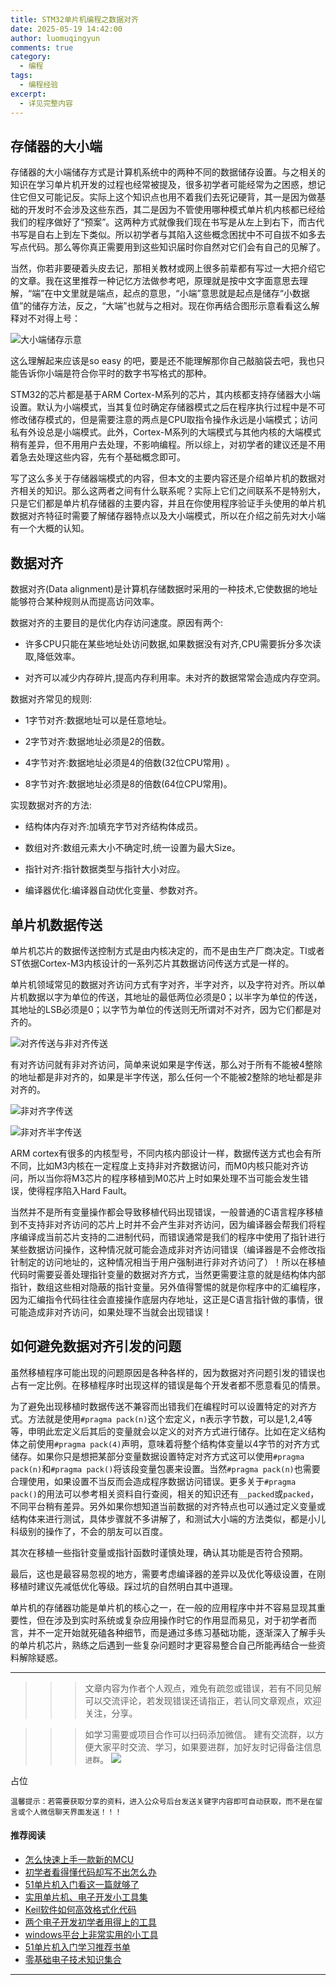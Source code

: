 ```yaml
---
title: STM32单片机编程之数据对齐
date: 2025-05-19 14:42:00
author: luomuqingyun
comments: true
category:
  - 编程
tags:
  - 编程经验
excerpt:
  - 详见完整内容
---
```

## 存储器的大小端
存储器的大小端储存方式是计算机系统中的两种不同的数据储存设置。与之相关的知识在学习单片机开发的过程也经常被提及，很多初学者可能经常为之困惑，想记住它但又可能记反。实际上这个知识点也用不着我们去死记硬背，其一是因为做基础的开发时不会涉及这些东西，其二是因为不管使用哪种模式单片机内核都已经给我们的程序做好了“预案”。这两种方式就像我们现在书写是从左上到右下，而古代书写是自右上到左下类似。所以初学者与其陷入这些概念困扰中不可自拔不如多去写点代码。那么等你真正需要用到这些知识届时你自然对它们会有自己的见解了。

当然，你若非要硬着头皮去记，那相关教材或网上很多前辈都有写过一大把介绍它的文章。我在这里推荐一种记忆方法做参考吧，原理就是按中文字面意思去理解，“端”在中文里就是端点，起点的意思，“小端”意思就是起点是储存“小数据值”的储存方法，反之，“大端”也就与之相对。现在你再结合图形示意看看这么解释对不对得上号：

![大小端储存示意](https://files.mdnice.com/user/38598/336d51f7-2b3f-4a97-ba55-dee86bd416a8.png)

这么理解起来应该是so easy 的吧，要是还不能理解那你自己敲脑袋去吧，我也只能告诉你小端是符合你平时的数字书写格式的那种。

STM32的芯片都是基于ARM Cortex-M系列的芯片，其内核都支持存储器大小端设置。默认为小端模式，当其复位时确定存储器模式之后在程序执行过程中是不可修改储存模式的，但是需要注意的两点是CPU取指令操作永远是小端模式；访问私有外设总是小端模式。此外，Cortex-M系列的大端模式与其他内核的大端模式稍有差异，但不用用户去处理，不影响编程。所以综上，对初学者的建议还是不用着急去处理这些内容，先有个基础概念即可。

写了这么多关于存储器端模式的内容，但本文的主要内容还是介绍单片机的数据对齐相关的知识。那么这两者之间有什么联系呢？实际上它们之间联系不是特别大，只是它们都是单片机存储器的主要内容，并且在你使用程序验证手头使用的单片机数据对齐特征时需要了解储存器特点以及大小端模式，所以在介绍之前先对大小端有一个大概的认知。

## 数据对齐
数据对齐(Data alignment)是计算机存储数据时采用的一种技术,它使数据的地址能够符合某种规则从而提高访问效率。

数据对齐的主要目的是优化内存访问速度。原因有两个:

- 许多CPU只能在某些地址处访问数据,如果数据没有对齐,CPU需要拆分多次读取,降低效率。

- 对齐可以减少内存碎片,提高内存利用率。未对齐的数据常常会造成内存空洞。

数据对齐常见的规则:

- 1字节对齐:数据地址可以是任意地址。

- 2字节对齐:数据地址必须是2的倍数。

- 4字节对齐:数据地址必须是4的倍数(32位CPU常用) 。

- 8字节对齐:数据地址必须是8的倍数(64位CPU常用)。

实现数据对齐的方法:

- 结构体内存对齐:加填充字节对齐结构体成员。

- 数组对齐:数组元素大小不确定时,统一设置为最大Size。

- 指针对齐:指针数据类型与指针大小对应。

- 编译器优化:编译器自动优化变量、参数对齐。

## 单片机数据传送
单片机芯片的数据传送控制方式是由内核决定的，而不是由生产厂商决定。TI或者ST依据Cortex-M3内核设计的一系列芯片其数据访问传送方式是一样的。

单片机领域常见的数据对齐访问方式有字对齐，半字对齐，以及字符对齐。所以单片机数据以字为单位的传送，其地址的最低两位必须是0；以半字为单位的传送，其地址的LSB必须是0；以字节为单位的传送则无所谓对不对齐，因为它们都是对齐的。

![对齐传送与非对齐传送](https://files.mdnice.com/user/38598/e784020b-3a9a-41c7-bd22-ef661eb49c4a.png)

有对齐访问就有非对齐访问，简单来说如果是字传送，那么对于所有不能被4整除的地址都是非对齐的，如果是半字传送，那么任何一个不能被2整除的地址都是非对齐的。

![非对齐字传送](https://files.mdnice.com/user/38598/d583eafa-6532-427b-80ef-621f80767448.png)

![非对齐半字传送](https://files.mdnice.com/user/38598/9fcc9b96-1c3e-46ba-8c2b-176b7f066dbf.png)


ARM cortex有很多的内核型号，不同内核内部设计一样，数据传送方式也会有所不同，比如M3内核在一定程度上支持非对齐数据访问，而M0内核只能对齐访问，所以当你将M3芯片的程序移植到M0芯片上时如果处理不当可能会发生错误，使得程序陷入Hard Fault。

当然并不是所有变量操作都会导致移植代码出现错误，一般普通的C语言程序移植到不支持非对齐访问的芯片上时并不会产生非对齐访问，因为编译器会帮我们将程序编译成当前芯片支持的二进制代码，而错误通常是我们的程序中使用了指针进行某些数据访问操作，这种情况就可能会造成非对齐访问错误（编译器是不会修改指针制定的访问地址的，这种情况相当于用户强制进行非对齐访问了）！所以在移植代码时需要妥善处理指针变量的数据对齐方式，当然更需要注意的就是结构体内部指针，数组这些相对隐蔽的指针变量。另外值得警惕的就是你程序中的汇编程序，因为汇编指令代码往往会直接操作底层内存地址，这正是C语言指针做的事情，很可能造成非对齐访问，如果处理不当就会出现错误！

## 如何避免数据对齐引发的问题
虽然移植程序可能出现的问题原因是各种各样的，因为数据对齐问题引发的错误也占有一定比例。在移植程序时出现这样的错误是每个开发者都不愿意看见的情景。

为了避免出现移植时数据传送不兼容而出错我们在编程时可以设置特定的对齐方式。方法就是使用`#pragma pack(n)`这个宏定义，n表示字节数，可以是1,2,4等等，申明此宏定义后其后的变量就会以定义的对齐方式进行储存。比如在定义结构体之前使用`#pragma pack(4)`声明，意味着将整个结构体变量以4字节的对齐方式储存。如果你只是想把某部分变量数据设置特定对齐方式这可以使用`#pragma pack(n)`和`#pragma pack()`将该段变量包裹来设置。当然`#pragma pack(n)`也需要合理使用，如果设置不当反而会造成程序数据访问错误。更多关于`#pragma pack()`的用法可以参考相关资料自行查阅，相关的知识还有`__packed`或`packed`，不同平台稍有差异。另外如果你想知道当前数据的对齐特点也可以通过定义变量或结构体来进行测试，具体步骤就不多讲解了，和测试大小端的方法类似，都是小儿科级别的操作了，不会的朋友可以百度。

其次在移植一些指针变量或指针函数时谨慎处理，确认其功能是否符合预期。

最后，这也是最容易忽视的地方，需要考虑编译器的差异以及优化等级设置，在刚移植时建议先减低优化等级。踩过坑的自然明白其中道理。

单片机的存储器功能是单片机的核心之一，在一般的应用程序中并不容易显现其重要性，但在涉及到实时系统或复杂应用操作时它的作用显而易见，对于初学者而言，并不一定开始就死磕各种细节，而是通过多练习基础功能，逐渐深入了解手头的单片机芯片，熟练之后遇到一些复杂问题时才更容易整合自己所能再结合一些资料解除疑惑。

----
>>>文章内容为作者个人观点，难免有疏忽或错误，若有不同见解可以交流评论，若发现错误还请指正，若认同文章观点，欢迎关注，分享。

>>>如学习需要或项目合作可以扫码添加微信。
建有交流群，以方便大家平时交流、学习，如果要进群，加好友时记得备注信息`进群`。
![](https://files.mdnice.com/user/38598/6fbcd253-edc6-4175-ba0c-44e24ad33b21.jpg)


占位

`温馨提示：若需要获取分享的资料，进入公众号后台发送关键字内容即可自动获取，而不是在留言或个人微信聊天界面发送！！！`

#### 推荐阅读
- [怎么快速上手一款新的MCU](https://mp.weixin.qq.com/s?__biz=MzI1OTQ4MTg4Ng==&mid=2247485581&idx=1&sn=b36e6536717774f7931c7aa93d5b237a&chksm=ea7900fcdd0e89ea0db13737720edc996fcb3fdbab3e43b4a92316240ac66d4b5a8bf9a07e78&token=466212876&lang=zh_CN#rd)
- [初学者看得懂代码却写不出怎么办](https://mp.weixin.qq.com/s?__biz=MzI1OTQ4MTg4Ng==&mid=2247485862&idx=1&sn=830ede5ac467c8d396adfbea141f0526&chksm=ea7901d7dd0e88c1e8e5396305ab83c6fbd884cf356ad64c54463230364e865a1659f193dd1f&token=63320980&lang=zh_CN#rd)
- [51单片机入门看这一篇就够了](https://mp.weixin.qq.com/s?__biz=MzI1OTQ4MTg4Ng==&mid=2247485523&idx=1&sn=b7fcd1b86e2467d6f03b1a520c39bb06&chksm=ea790022dd0e893452c4994fa16d63111b16d9878c303712f695b58b7af360b7b18c1ed4b201&token=1711068967&lang=zh_CN#rd)
- [实用单片机、电子开发小工具集](https://mp.weixin.qq.com/s?__biz=MzI1OTQ4MTg4Ng==&mid=2247485606&idx=1&sn=2b433faa2e436fc762dc538c9cf3fe14&chksm=ea7900d7dd0e89c169f8948ff3d423016c8f51f1c914eb7b0d20cba8145b9ffa54815915d67b&token=1580674001&lang=zh_CN#rd)
- [Keil软件如何高效格式化代码](https://mp.weixin.qq.com/s?__biz=MzI1OTQ4MTg4Ng==&mid=2247485572&idx=1&sn=17cefa35d9d660083d419a7e9b6db6f7&chksm=ea7900f5dd0e89e35b65ba26354cc69ad24f686d8e18abd34e0932567a9345e8c9ed653eee6b&token=1711068967&lang=zh_CN#rd)
- [两个电子开发初学者用得上的工具](https://mp.weixin.qq.com/s?__biz=MzI1OTQ4MTg4Ng==&mid=2247485987&idx=1&sn=106e52add61999ae4bddd8b28c7ed2b1&chksm=ea790252dd0e8b44e36e26f20153b1bd73a0fff98ef3c50330358435a9dfac2d97e04a30d59e&token=63320980&lang=zh_CN#rd)
- [windows平台上非常实用的小工具](https://mp.weixin.qq.com/s?__biz=MzI1OTQ4MTg4Ng==&mid=2247485420&idx=2&sn=728ca4abbadf7caf51c392e7d7045cbe&chksm=ea790f9ddd0e868b9fa162c80db1876199845f387bbe851c8d38a4e8412329ae635916c13cfb&token=1711068967&lang=zh_CN#rd)
- [51单片机入门学习推荐书单](https://mp.weixin.qq.com/s?__biz=MzI1OTQ4MTg4Ng==&mid=2247485689&idx=3&sn=d4c0d26781f307ffd26defdc4022c928&chksm=ea790088dd0e899e2872692b9568309e779acfc515e82c28a853d4228de2e2b8f7ee7149913f&token=63320980&lang=zh_CN#rd)
- [零基础电子技术知识集合](https://mp.weixin.qq.com/s?__biz=MzI1OTQ4MTg4Ng==&mid=2247485689&idx=4&sn=211c2d0871a19c5e92cdf0c34f01d96b&chksm=ea790088dd0e899e3042a649a346bc98e94189d1fd18da2b954a7ddb781582dc2d0a82e07f4d&token=970763775&lang=zh_CN#rd)
----
